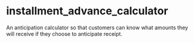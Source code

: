 # installment_advance_calculator
An anticipation calculator so that customers can know what amounts they will receive if they choose to anticipate receipt.
